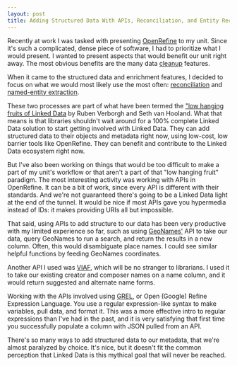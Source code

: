 ```yaml
---
layout: post
title: Adding Structured Data With APIs, Reconciliation, and Entity Recognition
--- 
```


Recently at work I was tasked with presenting [OpenRefine](http://openrefine.org/) to my unit. Since it's such a complicated, dense piece of software, I had to prioritize what I would present. I wanted to present aspects that would benefit our unit right away. The most obvious benefits are the many data [cleanup](http://freeyourmetadata.org/cleanup/) features.  
  
When it came to the structured data and enrichment features, I decided to focus on what we would most likely use the most often: [reconciliation](http://freeyourmetadata.org/reconciliation/http://freeyourmetadata.org/reconciliation/) and [named-entity extraction](http://freeyourmetadata.org/named-entity-extraction/). 
   
These two processes are part of what have been termed the ["low hanging fruits of Linked Data](http://www.dublincore.org/resources/training/ASIST_Webinar_20140521/vanHoolandVerborgh.pdf) by Ruben Verborgh and Seth van Hooland. What that means is that libraries shouldn't wait around for a 100% complete Linked Data solution to start getting involved with Linked Data. They can add structured data to their objects and metadata right now, using low-cost, low barrier tools like OpenRefine. They can benefit and contribute to the Linked Data ecosystem right now.    
  
But I've also been working on things that would be too difficult to make a part of my unit's workflow or that aren't a part of that "low hanging fruit" paradigm. The most interesting activity was working with APIs in OpenRefine. It can be a bit of work, since every API is different with their standards. And we're not guaranteed there's going to be a Linked Data light at the end of the tunnel. It would be nice if most APIs gave you hypermedia instead of IDs: it makes providing URIs all but impossible.  
  
That said, using APIs to add structure to our data has been very productive with my limited experience so far, such as using [GeoNames'](http://www.geonames.org/) API to take our data, query GeoNames to run a search, and return the results in a new column. Often, this would disambiguate place names. I could see similar helpful functions by feeding GeoNames coordinates. 
   
Another API I used was [VIAF](https://platform.worldcat.org/api-explorer/VIAF), which will be no stranger to librarians. I used it to take our existing creator and composer names on a name column, and it would return suggested and alternate name forms. 
   
Working with the APIs involved using [GREL](https://github.com/OpenRefine/OpenRefine/wiki/Understanding-Regular-Expressions), or Open (Google) Refine Expression Language. You use a regular expression-like syntax to make variables, pull data, and format it. This was a more effective intro to regular expressions than I've had in the past, and it is very satisfying that first time you successfully populate a column with JSON pulled from an API.  
  
There's so many ways to add structured data to our metadata, that we're almost paralyzed by choice. It's nice, but it doesn't fit the common perception that Linked Data is this mythical goal that will never be reached.  
